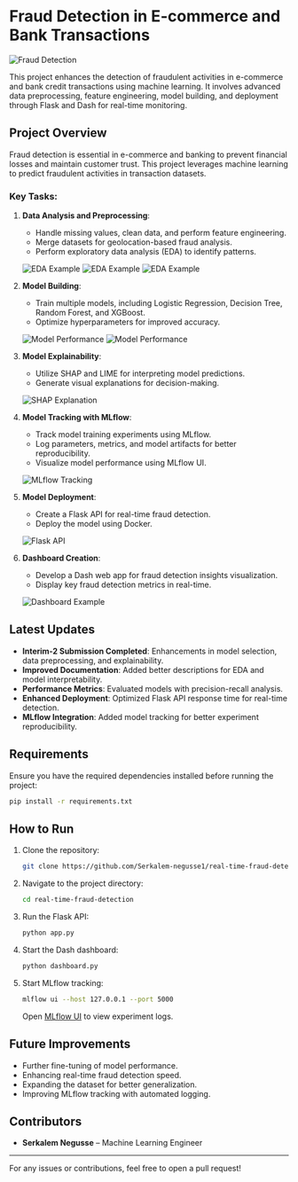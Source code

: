 # Fraud Detection in E-commerce and Bank Transactions

![Fraud Detection](images/fraudalert.png)

This project enhances the detection of fraudulent activities in e-commerce and bank credit transactions using machine learning. It involves advanced data preprocessing, feature engineering, model building, and deployment through Flask and Dash for real-time monitoring.

## Project Overview

Fraud detection is essential in e-commerce and banking to prevent financial losses and maintain customer trust. This project leverages machine learning to predict fraudulent activities in transaction datasets.

### Key Tasks:

1. **Data Analysis and Preprocessing**:
   - Handle missing values, clean data, and perform feature engineering.
   - Merge datasets for geolocation-based fraud analysis.
   - Perform exploratory data analysis (EDA) to identify patterns.
   
   ![EDA Example](images/fraudnonfraud.png)
   ![EDA Example](images/fraudtrendsOvertime.png)
   ![EDA Example](images/pairwisecorrelation.png)

2. **Model Building**:
   - Train multiple models, including Logistic Regression, Decision Tree, Random Forest, and XGBoost.
   - Optimize hyperparameters for improved accuracy.
   
   ![Model Performance](images/RF-CM.png)
   ![Model Performance](images/RF-ROC.png)

3. **Model Explainability**:
   - Utilize SHAP and LIME for interpreting model predictions.
   - Generate visual explanations for decision-making.
   
   ![SHAP Explanation](images/shap_explanation.png)

4. **Model Tracking with MLflow**:
   - Track model training experiments using MLflow.
   - Log parameters, metrics, and model artifacts for better reproducibility.
   - Visualize model performance using MLflow UI.
   
   ![MLflow Tracking](images/mlflow.png)

5. **Model Deployment**:
   - Create a Flask API for real-time fraud detection.
   - Deploy the model using Docker.
   
   ![Flask API](images/flask_api.png)

6. **Dashboard Creation**:
   - Develop a Dash web app for fraud detection insights visualization.
   - Display key fraud detection metrics in real-time.
   
   ![Dashboard Example](images/dashboard_example.png)

## Latest Updates
- **Interim-2 Submission Completed**: Enhancements in model selection, data preprocessing, and explainability.
- **Improved Documentation**: Added better descriptions for EDA and model interpretability.
- **Performance Metrics**: Evaluated models with precision-recall analysis.
- **Enhanced Deployment**: Optimized Flask API response time for real-time detection.
- **MLflow Integration**: Added model tracking for better experiment reproducibility.

## Requirements

Ensure you have the required dependencies installed before running the project:

```bash
pip install -r requirements.txt
```

## How to Run

1. Clone the repository:
   ```bash
   git clone https://github.com/Serkalem-negusse1/real-time-fraud-detection.git
   ```
2. Navigate to the project directory:
   ```bash
   cd real-time-fraud-detection
   ```
3. Run the Flask API:
   ```bash
   python app.py
   ```
4. Start the Dash dashboard:
   ```bash
   python dashboard.py
   ```
5. Start MLflow tracking:
   ```bash
   mlflow ui --host 127.0.0.1 --port 5000
   ```
   Open [MLflow UI](http://127.0.0.1:5000) to view experiment logs.

## Future Improvements
- Further fine-tuning of model performance.
- Enhancing real-time fraud detection speed.
- Expanding the dataset for better generalization.
- Improving MLflow tracking with automated logging.

## Contributors
- **Serkalem Negusse** – Machine Learning Engineer

---
For any issues or contributions, feel free to open a pull request!

